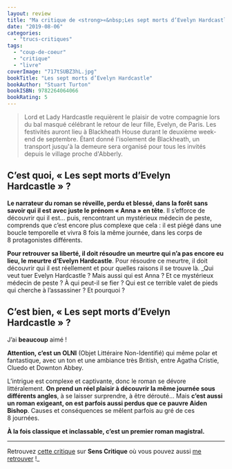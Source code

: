 ```yaml
---
layout: review
title: "Ma critique de <strong>«&nbsp;Les sept morts d’Evelyn Hardcastle&nbsp;»</strong> de <em>Stuart Turton</em>"
date: "2019-08-06"
categories: 
  - "trucs-critiques"
tags: 
  - "coup-de-coeur"
  - "critique"
  - "livre"
coverImage: "717tSUBZ3hL.jpg"
bookTitle: "Les sept morts d’Evelyn Hardcastle"
bookAuthor: "Stuart Turton"
bookISBN: 9782264064066  
bookRating: 5
---
```


<blockquote class="citation">Lord et Lady Hardcastle requièrent le plaisir de votre compagnie lors du bal masqué célébrant le retour de leur fille, Evelyn, de Paris. Les festivités auront lieu à Blackheath House durant le deuxième week-end de septembre. Étant donné l'isolement de Blackheath, un transport jusqu'à la demeure sera organisé pour tous les invités depuis le village proche d'Abberly.</blockquote>

## C’est quoi, « Les sept morts d’Evelyn Hardcastle » ?

**Le narrateur du roman se réveille, perdu et blessé, dans la forêt sans savoir qui il est avec juste le prénom « Anna » en tête**. Il s’efforce de découvrir qui il est… puis, rencontrant un mystérieux médecin de peste, comprends que c’est encore plus complexe que cela : il est piégé dans une boucle temporelle et vivra 8 fois la même journée, dans les corps de 8 protagonistes différents.

**Pour retrouver sa liberté, il doit résoudre un meurtre qui n’a pas encore eu lieu, le meurtre d’Evelyn Hardcastle**. Pour résoudre ce meurtre, il doit découvrir qui il est réellement et pour quelles raisons il se trouve là. _Qui veut tuer Evelyn Hardcastle ? Mais aussi qui est Anna ? Et ce mystérieux médecin de peste ? À qui peut-il se fier ? Qui est ce terrible valet de pieds qui cherche à l’assassiner ? Et pourquoi ?

## C’est bien, « Les sept morts d’Evelyn Hardcastle » ?

J’ai **beaucoup** aimé !

**Attention, c’est un OLNI** (Objet Littéraire Non-Identifié) qui même polar et fantastique, avec un ton et une ambiance très British, entre Agatha Cristie, Cluedo et Downton Abbey.

L’intrigue est complexe et captivante, donc le roman se dévore littéralement. **On prend un réel plaisir à découvrir la même journée sous différents angles**, à se laisser surprendre, à être dérouté... Mais **c’est aussi un roman exigeant, on est parfois aussi perdus que ce pauvre Aiden Bishop**. Causes et conséquences se mêlent parfois au gré de ces 8 journées.

**À la fois classique et inclassable, c’est un premier roman magistral.**

* * *

Retrouvez [cette critique](https://www.senscritique.com/livre/Les_Sept_Morts_d_Evelyn_Hardcastle/critique/199814523) sur **Sens Critique** où vous pouvez aussi [me retrouver](http://www.senscritique.com/Arnaud_Malon) !_
